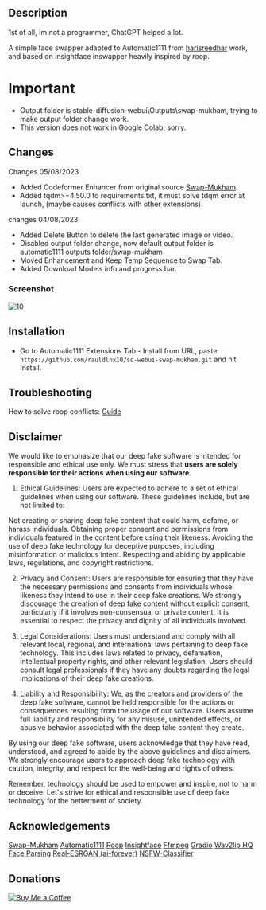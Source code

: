 ## Description

1st of all, Im not a programmer, ChatGPT helped a lot.

A simple face swapper adapted to Automatic1111 from [harisreedhar](https://github.com/harisreedhar/Swap-Mukham) work, and based on insightface inswapper heavily inspired by roop.

# Important
- Output folder is stable-diffusion-webui\Outputs\swap-mukham, trying to make output folder change work.
- This version does not work in Google Colab, sorry.
  
## Changes
Changes 05/08/2023
- Added Codeformer Enhancer from original source [Swap-Mukham](https://github.com/harisreedhar/Swap-Mukham).
- Added tqdm>=4.50.0 to requirements.txt, it must solve tdqm error at launch, (maybe causes conflicts with other extensions).

changes 04/08/2023
- Added Delete Button to delete the last generated image or video.
- Disabled output folder change, now default output folder is automatic1111 outputs folder/swap-mukham
- Moved Enhancement and Keep Temp Sequence to Swap Tab.
- Added Download Models info and progress bar.

  
### Screenshot
![10](https://raw.githubusercontent.com/rauldlnx10/sd-webui-swap-mukham/main/screenshot/working.png)

## Installation

- Go to Automatic1111 Extensions Tab - Install from URL, paste ``https://github.com/rauldlnx10/sd-webui-swap-mukham.git`` and hit Install.

## Troubleshooting 

How to solve roop conflicts:
[Guide](https://github.com/rauldlnx10/sd-webui-swap-mukham/issues/6#issuecomment-1666626342)
  
## Disclaimer

We would like to emphasize that our deep fake software is intended for responsible and ethical use only. We must stress that **users are solely responsible for their actions when using our software**.

1. Ethical Guidelines:
Users are expected to adhere to a set of ethical guidelines when using our software. These guidelines include, but are not limited to:

Not creating or sharing deep fake content that could harm, defame, or harass individuals.
Obtaining proper consent and permissions from individuals featured in the content before using their likeness.
Avoiding the use of deep fake technology for deceptive purposes, including misinformation or malicious intent.
Respecting and abiding by applicable laws, regulations, and copyright restrictions.

2. Privacy and Consent:
Users are responsible for ensuring that they have the necessary permissions and consents from individuals whose likeness they intend to use in their deep fake creations. We strongly discourage the creation of deep fake content without explicit consent, particularly if it involves non-consensual or private content. It is essential to respect the privacy and dignity of all individuals involved.

3. Legal Considerations:
Users must understand and comply with all relevant local, regional, and international laws pertaining to deep fake technology. This includes laws related to privacy, defamation, intellectual property rights, and other relevant legislation. Users should consult legal professionals if they have any doubts regarding the legal implications of their deep fake creations.

4. Liability and Responsibility:
We, as the creators and providers of the deep fake software, cannot be held responsible for the actions or consequences resulting from the usage of our software. Users assume full liability and responsibility for any misuse, unintended effects, or abusive behavior associated with the deep fake content they create.

By using our deep fake software, users acknowledge that they have read, understood, and agreed to abide by the above guidelines and disclaimers. We strongly encourage users to approach deep fake technology with caution, integrity, and respect for the well-being and rights of others.

Remember, technology should be used to empower and inspire, not to harm or deceive. Let's strive for ethical and responsible use of deep fake technology for the betterment of society.


## Acknowledgements
[Swap-Mukham](https://github.com/harisreedhar/Swap-Mukham)
[Automatic1111](https://github.com/AUTOMATIC1111/stable-diffusion-webui)
[Roop](https://github.com/s0md3v/roop)
[Insightface](https://github.com/deepinsight)
[Ffmpeg](https://ffmpeg.org/)
[Gradio](https://gradio.app/)
[Wav2lip HQ](https://github.com/Markfryazino/wav2lip-hq)
[Face Parsing](https://github.com/zllrunning/face-parsing.PyTorch)
[Real-ESRGAN (ai-forever)](https://github.com/ai-forever/Real-ESRGAN)
[NSFW-Classifier](https://github.com/Whiax/NSFW-Classifier)

## Donations
[![Buy Me a Coffee](https://bmc-cdn.nyc3.digitaloceanspaces.com/BMC-button-images/custom_images/orange_img.png)](https://www.buymeacoffee.com/rauldlnx10p)






